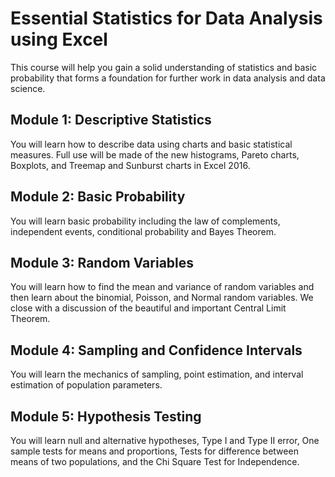 # Essential Statistics for Data Analysis using Excel
This course will help you gain a solid understanding of statistics and basic probability that forms a foundation for further work in data analysis and data science.

## Module 1: Descriptive Statistics
You will learn how to describe data using charts and basic statistical measures. Full use will be made of the new histograms, Pareto charts, Boxplots, and Treemap and Sunburst charts in Excel 2016.

## Module 2: Basic Probability
You will learn basic probability including the law of complements, independent events, conditional probability and Bayes Theorem.

## Module 3: Random Variables
You will learn how to find the mean and variance of random variables and then learn about the binomial, Poisson, and Normal random variables. We close with a discussion of the beautiful and important Central Limit Theorem.

## Module 4: Sampling and Confidence Intervals
You will learn the mechanics of sampling, point estimation, and interval estimation of population parameters.

## Module 5: Hypothesis Testing
You will learn null and alternative hypotheses, Type I and Type II error, One sample tests for means and proportions, Tests for difference between means of two populations, and the Chi Square Test for Independence.